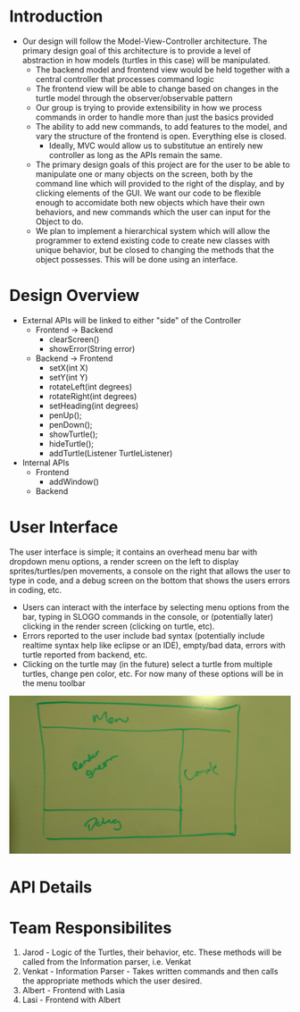Introduction
=================
* Our design will follow the Model-View-Controller architecture. The primary design goal of this architecture is to provide a level of abstraction in how models (turtles in this case) will be manipulated.
    * The backend model and frontend view would be held together with a central controller that processes command logic
    * The frontend view will be able to change based on changes in the turtle model through the observer/observable pattern
    * Our group is trying to provide extensibility in how we process commands in order to handle more than just the basics provided
    * The ability to add new commands, to add features to the model, and vary the structure of the frontend is open. Everything else is closed.
        * Ideally, MVC would allow us to substitutue an entirely new controller as long as the APIs remain the same.  
    * The primary design goals of this project are for the user to be able to manipulate one or many objects on the screen, both by the command line which will provided to the right of the display, and by clicking elements of the GUI. We want our code to be flexible enough to accomidate both new objects which have their own behaviors, and new commands which the user can input for the Object to do.
    * We plan to implement a hierarchical system which will allow the programmer to extend existing code to create new classes with unique behavior, but be closed to changing the methods that the object possesses. This will be done using an interface.


Design Overview
===================
* External APIs will be linked to either "side" of the Controller
    * Frontend -> Backend
        * clearScreen()
        * showError(String error)
    * Backend -> Frontend
        * setX(int X)
        * setY(int Y)
        * rotateLeft(int degrees)
        * rotateRight(int degrees)
        * setHeading(int degrees)
        * penUp();
        * penDown();
        * showTurtle();
        * hideTurtle();
        * addTurtle(Listener TurtleListener)
* Internal APIs
    * Frontend
        * addWindow()
    * Backend

User Interface
=====================
The user interface is simple; it contains an overhead menu bar with dropdown menu options, a render screen on the left to display sprites/turtles/pen movements, a console on the right that allows the user to type in code, and a debug screen on the bottom that shows the users errors in coding, etc. 
* Users can interact with the interface by selecting menu options from the bar, typing in SLOGO commands in the console, or (potentially later) clicking in the render screen (clicking on turtle, etc).
* Errors reported to the user include bad syntax (potentially include realtime syntax help like eclipse or an IDE), empty/bad data, errors with turtle reported from backend, etc.
* Clicking on the turtle may (in the future) select a turtle from multiple turtles, change pen color, etc. For now many of these options will be in the menu toolbar

![Perfectly Rendered Image of Design](IMG_20171012_222408440.jpg)

API Details
========================

Team Responsibilites
===========================
1. Jarod - Logic of the Turtles, their behavior, etc. These methods will be called from the Information parser, i.e. Venkat
2. Venkat - Information Parser - Takes written commands and then calls the appropriate methods which the user desired.
3. Albert - Frontend with Lasia
4. Lasi - Frontend with Albert